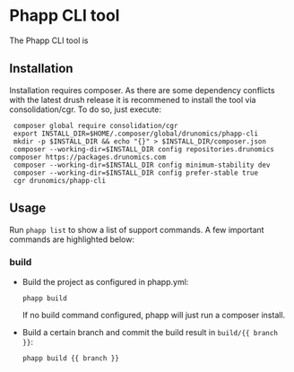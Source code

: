 # Phapp CLI tool

The Phapp CLI tool is

## Installation

Installation requires composer. As there are some dependency conflicts with the
latest drush release it is recommened to install the tool via consolidation/cgr.
To do so, just execute:

     composer global require consolidation/cgr
     export INSTALL_DIR=$HOME/.composer/global/drunomics/phapp-cli
     mkdir -p $INSTALL_DIR && echo "{}" > $INSTALL_DIR/composer.json
     composer --working-dir=$INSTALL_DIR config repositories.drunomics composer https://packages.drunomics.com
     composer --working-dir=$INSTALL_DIR config minimum-stability dev
     composer --working-dir=$INSTALL_DIR config prefer-stable true
     cgr drunomics/phapp-cli

## Usage

Run `phapp list` to show a list of support commands. A few important commands
are highlighted below:


### build

  - Build the project as configured in phapp.yml:
  
        phapp build
        
    If no build command configured, phapp will just run a composer install.

  - Build a certain branch and commit the build result in `build/{{ branch }}`:
  
        phapp build {{ branch }}
